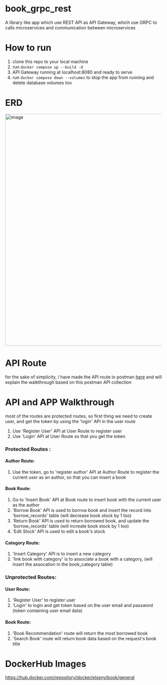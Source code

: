 # book_grpc_rest
A library like app which use REST API as API Gateway, which use GRPC to calls microservices and communication between microservices

# How to run

1. clone this repo to your local machine
2. run `docker compose up --build -d`
3. API Gateway running at localhost:8080 and ready to serve
4. run `docker compose down --volumes` to stop the app from running and delete database volumes too

# ERD 
<img width="746" alt="image" src="https://github.com/user-attachments/assets/f517f9a2-9eef-49c1-a3f6-2b07b3af7260" />

# API Route
for the sake of simplicity, I have made the API route in postman [here](https://www.postman.com/maintenance-architect-99534403/elsen-public/collection/f5sz855/synapsis-book) and will explain the walkthrough based on this postman API collection

# API and APP Walkthrough
most of the routes are protected routes, so first thing we need to create user, and get the token by using the 'login' API in the user route

1. Use 'Register User' API at User Route to register user
2. Use 'Login' API at User Route so that you get the token
   
### Protected Routes : 
#### Author Route:
1. Use the token, go to 'register author' API at Author Route to register the current user as an author, so that you can insert a book

#### Book Route:
1. Go to 'Insert Book' API at Book route to insert book with the current user as the author
2. 'Borrow Book' API is used to borrow book and insert the record into 'borrow_records' table (will decrease book stock by 1 too)
3. 'Return Book' API is used to return borrowed book, and update the 'borrow_records' table (will increate book stock by 1 too)
4. 'Edit Stock' API is used to edit a book's stock

#### Category Route:
1. 'Insert Category' API is to insert a new category
2. 'link book with category' is to associate a book with a category, (will insert the assocation in the book_category table)

### Unprotected Routes:
#### User Route:
1. 'Register User' to register user
2. 'Login' to login and get token based on the user email and password (token containing user email data)

#### Book Route:
1. 'Book Recommendation' route will return the most borrowed book
2. 'Search Book' route will return book data based on the request's book title
   
# DockerHub Images
https://hub.docker.com/repository/docker/elseny/book/general



